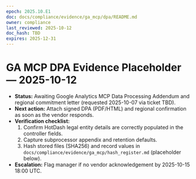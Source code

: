 ```yaml
---
epoch: 2025.10.E1
doc: docs/compliance/evidence/ga_mcp/dpa/README.md
owner: compliance
last_reviewed: 2025-10-12
doc_hash: TBD
expires: 2025-12-31
---
```


# GA MCP DPA Evidence Placeholder — 2025-10-12

- **Status:** Awaiting Google Analytics MCP Data Processing Addendum and regional commitment letter (requested 2025-10-07 via ticket TBD).
- **Next action:** Attach signed DPA (PDF/HTML) and regional confirmation as soon as the vendor responds.
- **Verification checklist:**
  1. Confirm HotDash legal entity details are correctly populated in the controller fields.
  2. Capture subprocessor appendix and retention defaults.
  3. Hash stored files (SHA256) and record values in `docs/compliance/evidence/ga_mcp/hash_register.md` (placeholder below).
- **Escalation:** Flag manager if no vendor acknowledgement by 2025-10-15 18:00 UTC.
